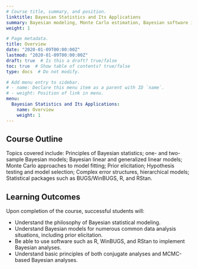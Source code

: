 ```yaml
---
# Course title, summary, and position.
linktitle: Bayesian Statistics and Its Applications
summary: Bayesian modeling, Monte Carlo estimation, Bayesian software implementation, and Real world data analysis.
weight: 1

# Page metadata.
title: Overview
date: "2020-01-09T00:00:00Z"
lastmod: "2020-01-09T00:00:00Z"
draft: true  # Is this a draft? true/false
toc: true  # Show table of contents? true/false
type: docs  # Do not modify.

# Add menu entry to sidebar.
# - name: Declare this menu item as a parent with ID `name`.
# - weight: Position of link in menu.
menu:
  Bayesian Statistics and Its Applications:
    name: Overview 
    weight: 1
---
```



## Course Outline

Topics covered include:  Principles of Bayesian statistics; one- and two-sample Bayesian models; Bayesian linear and generalized linear models; Monte Carlo approaches to model fitting; Prior elicitation; Hypothesis testing and model selection; Complex error structures, hierarchical models; Statistical packages such as BUGS/WinBUGS, R, and RStan. 

## Learning Outcomes
Upon completion of the course, successful students will:
* Understand the philosophy of Bayesian statistical modeling. 
* Understand Bayesian models for numerous common data analysis situations, including prior elicitation. 
* Be able to use software such as R, WinBUGS, and RStan to implement Bayesian analyses. 
* Understand basic principles of both conjugate analyses and MCMC-based Bayesian analyses.
